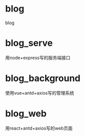 # blog
blog
# blog_serve  
用node+express写的服务端接口
# blog_background 
使用vue+antd+axios写的管理系统
# blog_web 
用react+antd+axios写的web页面
